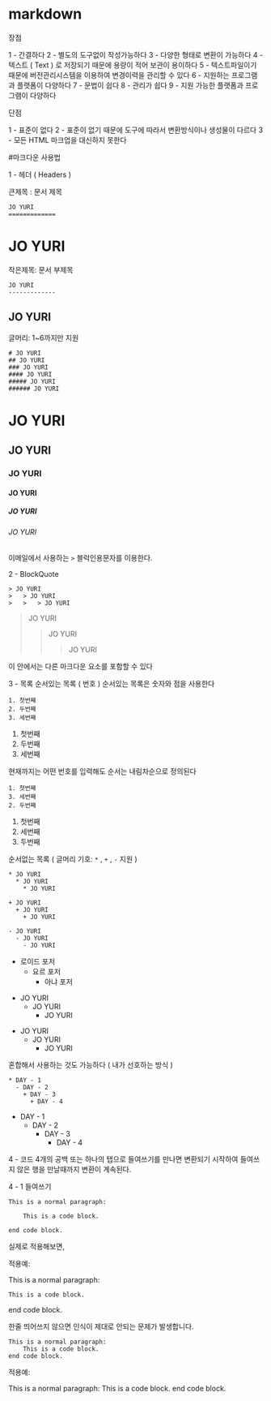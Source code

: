 # markdown

장점

1 - 간결하다
2 - 별도의 도구없이 작성가능하다
3 - 다양한 형태로 변환이 가능하다
4 - 텍스트 ( Text ) 로 저장되기 때문에 용량이 적어 보관이 용이하다
5 - 텍스트파일이기 때문에 버전관리시스템을 이용하여 변경이력을 관리할 수 있다
6 - 지원하는 프로그램과 플랫폼이 다양하다
7 - 문법이 쉽다
8 - 관리가 쉽다
9 - 지원 가능한 플랫폼과 프로그램이 다양하다

단점

1 - 표준이 없다
2 - 표준이 없기 때문에 도구에 따라서 변환방식이나 생성물이 다르다
3 - 모든 HTML 마크업을 대신하지 못한다

#마크다운 사용법

1 - 헤더 ( Headers )

큰제목 : 문서 제목

```
JO YURI
=============
```

JO YURI
=============


작은제목: 문서 부제목

```
JO YURI
-------------
```

JO YURI
-------------

글머리: 1~6까지만 지원

```
# JO YURI
## JO YURI
### JO YURI
#### JO YURI
##### JO YURI
###### JO YURI
```

# JO YURI
## JO YURI
### JO YURI
#### JO YURI
##### JO YURI
###### JO YURI

이메일에서 사용하는 ```>``` 블럭인용문자를 이용한다.

2 - BlockQuote

```
> JO YURI
>	> JO YURI
>	>	> JO YURI
```

> JO YURI
>	> JO YURI
>	>	> JO YURI

이 안에서는 다른 마크다운 요소를 포함할 수 있다

3 - 목록
순서있는 목록 ( 번호 )
순서있는 목록은 숫자와 점을 사용한다

```
1. 첫번째
2. 두번째
3. 세번째
```

1. 첫번째
2. 두번째
3. 세번째

현재까지는 어떤 번호를 입력해도 순서는 내림차순으로 정의된다

```
1. 첫번째
3. 세번째
2. 두번째
```

1. 첫번째
3. 세번째
2. 두번째

순서없는 목록 ( 글머리 기호: ```*``` , ```+``` , ```-```  지원 )
```
* JO YURI
  * JO YURI
    * JO YURI

+ JO YURI
  + JO YURI
    + JO YURI

- JO YURI
  - JO YURI
    - JO YURI
 ```
 
* 로이드 포저
  * 요르 포저
    * 아냐 포저

+ JO YURI
  + JO YURI
    + JO YURI

- JO YURI
  - JO YURI
    - JO YURI

혼합해서 사용하는 것도 가능하다 ( 내가 선호하는 방식 )

```
* DAY - 1
  - DAY - 2
    + DAY - 3
      + DAY - 4
```

* DAY - 1
  - DAY - 2
    + DAY - 3
      + DAY - 4

4 - 코드
4개의 공백 또는 하나의 탭으로 들여쓰기를 만나면 변환되기 시작하여 들여쓰지 않은 행을 만날때까지 변환이 계속된다.

4 - 1 들여쓰기

```
This is a normal paragraph:

    This is a code block.
    
end code block.
```

실제로 적용해보면,

적용예:

This is a normal paragraph:

    This is a code block.
    
end code block.

한줄 띄어쓰지 않으면 인식이 제대로 안되는 문제가 발생합니다.

```
This is a normal paragraph:
    This is a code block.
end code block.
```

적용예:

This is a normal paragraph:
    This is a code block.
end code block.

